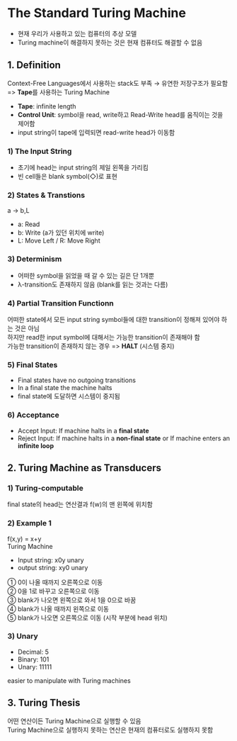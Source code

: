 # The Standard Turing Machine
- 현재 우리가 사용하고 있는 컴퓨터의 추상 모델
- Turing machine이 해결하지 못하는 것은 현재 컴퓨터도 해결할 수 없음

## 1. Definition
Context-Free Languages에서 사용하는 stack도 부족 → 유연한 저장구조가 필요함  
=> **Tape**를 사용하는 Turing Machine

- **Tape**: infinite length
- **Control Unit**: symbol을 read, write하고 Read-Write head를 움직이는 것을 제어함
- input string이 tape에 입력되면 read-write head가 이동함

### 1) The Input String
- 초기에 head는 input string의 제일 왼쪽을 가리킴
- 빈 cell들은 blank symbol(◇)로 표현

### 2) States & Transtions
a → b,L  
- a: Read
- b: Write (a가 있던 위치에 write)
- L: Move Left / R: Move Right

### 3) Determinism
- 어떠한 symbol을 읽었을 때 갈 수 있는 길은 단 1개뿐
- λ-transition도 존재하지 않음 (blank를 읽는 것과는 다름)

### 4) Partial Transition Functionn
어떠한 state에서 모든 input string symbol들에 대한 transition이 정해져 있어야 하는 것은 아님  
하지만 read한 input symbol에 대해서는 가능한 transition이 존재해야 함  
가능한 transition이 존재하지 않는 경우 => **HALT** (시스템 중지)  

### 5) Final States
- Final states have no outgoing transitions
- In a final state the machine halts
- final state에 도달하면 시스템이 중지됨

### 6) Acceptance
- Accept Input: If machine halts in a **final state**
- Reject Input: If machine halts in a **non-final state** or If machine enters an **infinite loop**

## 2. Turing Machine as Transducers
### 1) Turing-computable
final state의 head는 연산결과 f(w)의 맨 왼쪽에 위치함

### 2) Example 1
f(x,y) = x+y  
Turing Machine
- Input string: x0y unary
- output string: xy0 unary

① 0이 나올 때까지 오른쪽으로 이동  
② 0을 1로 바꾸고 오른쪽으로 이동  
③ blank가 나오면 왼쪽으로 와서 1을 0으로 바꿈  
④ blank가 나올 때까지 왼쪽으로 이동  
⑤ blank가 나오면 오른쪽으로 이동 (시작 부분에 head 위치)  

### 3) Unary
- Decimal: 5
- Binary: 101
- Unary: 11111

easier to manipulate with Turing machines

## 3. Turing Thesis
어떤 연산이든 Turing Machine으로 실행할 수 있음  
Turing Machine으로 실행하지 못하는 연산은 현재의 컴퓨터로도 실행하지 못함